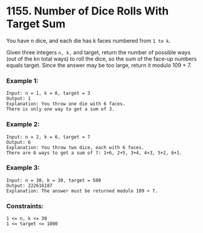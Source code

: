 # 1155. Number of Dice Rolls With Target Sum

You have n dice, and each die has k faces numbered from `1 to k`.

Given three integers `n, k,` and target, return the number of possible ways (out of the kn total ways) to roll the dice, so the sum of the face-up numbers equals target. Since the answer may be too large, return it modulo 109 + 7.

 

### Example 1:
```
Input: n = 1, k = 6, target = 3
Output: 1
Explanation: You throw one die with 6 faces.
There is only one way to get a sum of 3.
```
### Example 2:
```
Input: n = 2, k = 6, target = 7
Output: 6
Explanation: You throw two dice, each with 6 faces.
There are 6 ways to get a sum of 7: 1+6, 2+5, 3+4, 4+3, 5+2, 6+1.
```
### Example 3:
```
Input: n = 30, k = 30, target = 500
Output: 222616187
Explanation: The answer must be returned modulo 109 + 7.
```

### Constraints:
```
1 <= n, k <= 30
1 <= target <= 1000
```
